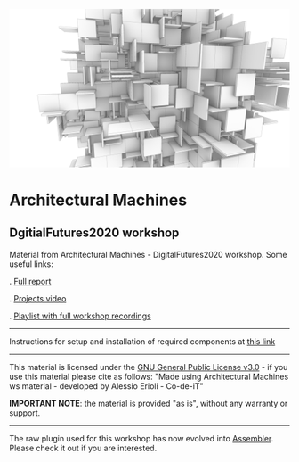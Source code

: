 ![AM Cover](https://raw.githubusercontent.com/Co-de-iT/AM-DF2020/master/%40%20graphics/square%20slab%2001.jpg)  
  
# Architectural Machines
## DgitialFutures2020 workshop
Material from Architectural Machines - DigitalFutures2020 workshop. Some useful links:

. [Full report](https://www.co-de-it.com/architectural-machines-report.html)  
  
. [Projects video](https://www.youtube.com/watch?v=_ycZrpQNmlc)  
  
. [Playlist with full workshop recordings](https://www.youtube.com/watch?list=PLDj9V9uF4p8429My_s3tT4E7y2ll-TH__&v=zF4wS7Uyj4Y)  
  
---
Instructions for setup and installation of required components at [this link](https://www.notion.so/Architectural-Machines-installation-steps-a4247eab856a4205828aee20df48bf21)

---
This material is licensed under the [GNU General Public License v3.0](https://github.com/Co-de-iT/AM-DF2020/blob/master/LICENSE) - if you use this material please cite as follows: "Made using Architectural Machines ws material  - developed by Alessio Erioli - Co-de-iT"

**IMPORTANT NOTE**: the material is provided "as is", without any warranty or support.

---
The raw plugin used for this workshop has now evolved into [Assembler](https://www.food4rhino.com/en/app/assembler). Please check it out if you are interested.